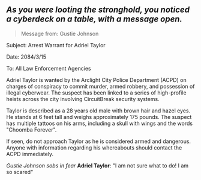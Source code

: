 
*As you were looting the stronghold, you noticed a cyberdeck on a table, with a message open.*
---
> Message from: Gustie Johnson

Subject: Arrest Warrant for Adriel Taylor

Date: 2084/3/15

To: All Law Enforcement Agencies

Adriel Taylor is wanted by the Arclight City Police Department (ACPD) on charges of conspiracy to commit murder, armed robbery, and possession of illegal cyberwear. The suspect has been linked to a series of high-profile heists across the city involving CircuitBreak security systems.

Taylor is described as a 28 years old male with brown hair and hazel eyes. He stands at 6 feet tall and weighs approximately 175 pounds. The suspect has multiple tattoos on his arms, including a skull with wings and the words "Choomba Forever".

If seen, do not approach Taylor as he is considered armed and dangerous. Anyone with information regarding his whereabouts should contact the ACPD immediately.

*Gustie Johnson sobs in fear*
**Adriel Taylor**: "I am not sure what to do! I am so scared"